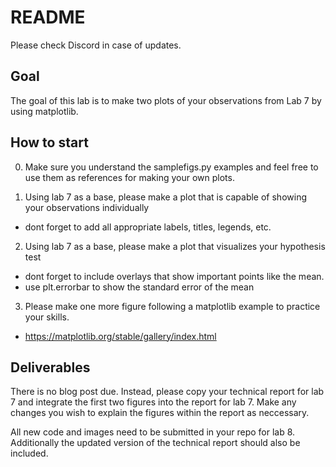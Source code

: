 
# README

Please check Discord in case of updates.

## Goal

The goal of this lab is to make two plots of your observations from Lab 7 by
using matplotlib.

## How to start

0. Make sure you understand the samplefigs.py examples and feel free to use
them as references for making your own plots.

1. Using lab 7 as a base, please make a plot that is capable of showing your
observations individually
  - dont forget to add all appropriate labels, titles, legends, etc.
2. Using lab 7 as a base, please make a plot that visualizes your hypothesis
test
  - dont forget to include overlays that show important points like the mean.
  - use plt.errorbar to show the standard error of the mean
3. Please make one more figure following a matplotlib example to practice
your skills.
  -  https://matplotlib.org/stable/gallery/index.html


## Deliverables

There is no blog post due. Instead, please copy your technical report for
lab 7 and integrate the first two figures into the report for lab 7. Make any
changes you wish to explain the figures within the report as neccessary.

All new code and images need to be submitted in your repo for lab 8.
Additionally the  updated version of the technical report should also be
included.
